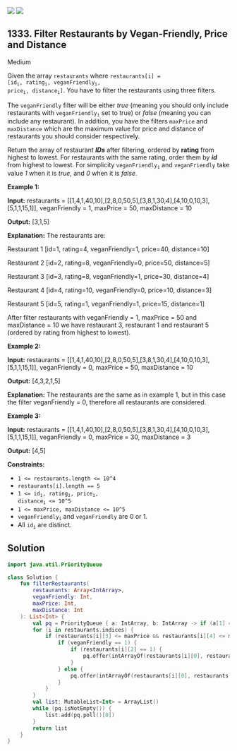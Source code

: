 [![](https://img.shields.io/github/stars/javadev/LeetCode-in-Kotlin?label=Stars&style=flat-square)](https://github.com/javadev/LeetCode-in-Kotlin)
[![](https://img.shields.io/github/forks/javadev/LeetCode-in-Kotlin?label=Fork%20me%20on%20GitHub%20&style=flat-square)](https://github.com/javadev/LeetCode-in-Kotlin/fork)

## 1333\. Filter Restaurants by Vegan-Friendly, Price and Distance

Medium

Given the array `restaurants` where <code>restaurants[i] = [id<sub>i</sub>, rating<sub>i</sub>, veganFriendly<sub>i</sub>, price<sub>i</sub>, distance<sub>i</sub>]</code>. You have to filter the restaurants using three filters.

The `veganFriendly` filter will be either _true_ (meaning you should only include restaurants with <code>veganFriendly<sub>i</sub></code> set to true) or _false_ (meaning you can include any restaurant). In addition, you have the filters `maxPrice` and `maxDistance` which are the maximum value for price and distance of restaurants you should consider respectively.

Return the array of restaurant _**IDs**_ after filtering, ordered by **rating** from highest to lowest. For restaurants with the same rating, order them by _**id**_ from highest to lowest. For simplicity <code>veganFriendly<sub>i</sub></code> and `veganFriendly` take value _1_ when it is _true_, and _0_ when it is _false_.

**Example 1:**

**Input:** restaurants = \[\[1,4,1,40,10],[2,8,0,50,5],[3,8,1,30,4],[4,10,0,10,3],[5,1,1,15,1]], veganFriendly = 1, maxPrice = 50, maxDistance = 10

**Output:** [3,1,5]

**Explanation:** The restaurants are: 

Restaurant 1 [id=1, rating=4, veganFriendly=1, price=40, distance=10] 

Restaurant 2 [id=2, rating=8, veganFriendly=0, price=50, distance=5] 

Restaurant 3 [id=3, rating=8, veganFriendly=1, price=30, distance=4] 

Restaurant 4 [id=4, rating=10, veganFriendly=0, price=10, distance=3] 

Restaurant 5 [id=5, rating=1, veganFriendly=1, price=15, distance=1] 

After filter restaurants with veganFriendly = 1, maxPrice = 50 and maxDistance = 10 we have restaurant 3, restaurant 1 and restaurant 5 (ordered by rating from highest to lowest).

**Example 2:**

**Input:** restaurants = \[\[1,4,1,40,10],[2,8,0,50,5],[3,8,1,30,4],[4,10,0,10,3],[5,1,1,15,1]], veganFriendly = 0, maxPrice = 50, maxDistance = 10

**Output:** [4,3,2,1,5]

**Explanation:** The restaurants are the same as in example 1, but in this case the filter veganFriendly = 0, therefore all restaurants are considered.

**Example 3:**

**Input:** restaurants = \[\[1,4,1,40,10],[2,8,0,50,5],[3,8,1,30,4],[4,10,0,10,3],[5,1,1,15,1]], veganFriendly = 0, maxPrice = 30, maxDistance = 3

**Output:** [4,5]

**Constraints:**

*   `1 <= restaurants.length <= 10^4`
*   `restaurants[i].length == 5`
*   <code>1 <= id<sub>i</sub>, rating<sub>i</sub>, price<sub>i</sub>, distance<sub>i</sub> <= 10^5</code>
*   `1 <= maxPrice, maxDistance <= 10^5`
*   <code>veganFriendly<sub>i</sub></code> and `veganFriendly` are 0 or 1.
*   All <code>id<sub>i</sub></code> are distinct.

## Solution

```kotlin
import java.util.PriorityQueue

class Solution {
    fun filterRestaurants(
        restaurants: Array<IntArray>,
        veganFriendly: Int,
        maxPrice: Int,
        maxDistance: Int
    ): List<Int> {
        val pq = PriorityQueue { a: IntArray, b: IntArray -> if (a[1] == b[1]) b[0] - a[0] else b[1] - a[1] }
        for (i in restaurants.indices) {
            if (restaurants[i][3] <= maxPrice && restaurants[i][4] <= maxDistance) {
                if (veganFriendly == 1) {
                    if (restaurants[i][2] == 1) {
                        pq.offer(intArrayOf(restaurants[i][0], restaurants[i][1]))
                    }
                } else {
                    pq.offer(intArrayOf(restaurants[i][0], restaurants[i][1]))
                }
            }
        }
        val list: MutableList<Int> = ArrayList()
        while (pq.isNotEmpty()) {
            list.add(pq.poll()[0])
        }
        return list
    }
}
```